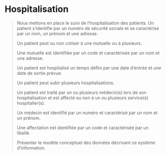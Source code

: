 # Hospitalisation

> Nous mettons en place le suivi de l’hospitalisation des patients.
Un patient s’identifie par un numéro de sécurité sociale et se caractérise par un nom, un prénom et une adresse.
> 
> Un patient peut ou non cotiser à une mutuelle ou à plusieurs.
>
> Une mutuelle est identifiée par un code et caractérisée par un nom et une adresse.
>
>Un patient est hospitalisé un temps défini par une date d’entrée et une date de sortie prévue.
>
>Un patient peut subir plusieurs hospitalisations.
>
>Un patient est traité par un ou plusieurs médecin(s) lors de son hospitalisation et est affecté ou non à un ou plusieurs service(s) hospitalier(s).
>
>Un médecin est identifié par un numéro et caractérisé par un nom et un prénom.
>
>Une affectation est identifiée par un code et caractérisée par un libellé.
>
>Présenter le modèle conceptuel des données décrivant ce système d’information.